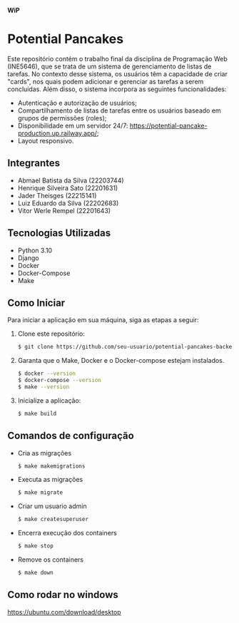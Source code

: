 **WiP**
# Potential Pancakes


Este repositório contém o trabalho final da disciplina de Programação Web (INE5646), que se trata de um sistema de gerenciamento de listas de tarefas. No contexto desse sistema, os usuários têm a capacidade de criar "cards", nos quais podem adicionar e gerenciar as tarefas a serem concluídas. Além disso, o sistema incorpora as seguintes funcionalidades:
 - Autenticação e autorização de usuários; 
 - Compartilhamento de listas de tarefas entre os usuários baseado em grupos de permissões (roles);
 - Disponibilidade em um servidor 24/7: https://potential-pancake-production.up.railway.app/;
 - Layout responsivo.

## Integrantes
 - Abmael Batista da Silva (22203744)
 - Henrique Silveira Sato (22201631)
 - Jader Theisges (22215141)
 - Luiz Eduardo da Silva (22202683)
 - Vitor Werle Rempel (22201643)

## Tecnologias Utilizadas

- Python 3.10
- Django
- Docker
- Docker-Compose
- Make

## Como Iniciar

Para iniciar a aplicação em sua máquina, siga as etapas a seguir:

1. Clone este repositório:

   ```bash
   $ git clone https://github.com/seu-usuario/potential-pancakes-backend.git

2. Garanta que o Make, Docker e o Docker-compose estejam instalados.
   ```bash
   $ docker --version
   $ docker-compose --version
   $ make --version

3. Inicialize a aplicação:
   ```bash
   $ make build
   ```
  
## Comandos de configuração
- Cria as migrações
    ```bash
    $ make makemigrations
    ```
- Executa as migrações
    ```bash
    $ make migrate
    ```
- Criar um usuario admin
    ```bash
    $ make createsuperuser
    ```
- Encerra execução dos containers
    ```bash
    $ make stop
    ```
- Remove os containers
    ```bash
    $ make down
    ```

## Como rodar no windows 
 https://ubuntu.com/download/desktop